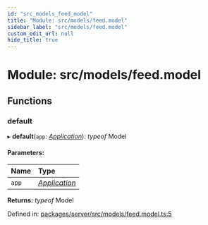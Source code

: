 ```yaml
---
id: "src_models_feed_model"
title: "Module: src/models/feed.model"
sidebar_label: "src/models/feed.model"
custom_edit_url: null
hide_title: true
---
```


# Module: src/models/feed.model

## Functions

### default

▸ **default**(`app`: [*Application*](src_declarations.md#application)): *typeof* Model

#### Parameters:

Name | Type |
:------ | :------ |
`app` | [*Application*](src_declarations.md#application) |

**Returns:** *typeof* Model

Defined in: [packages/server/src/models/feed.model.ts:5](https://github.com/xr3ngine/xr3ngine/blob/7650c2bea/packages/server/src/models/feed.model.ts#L5)

